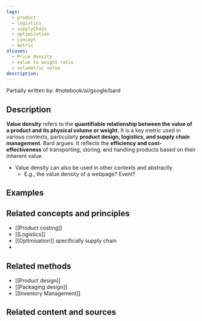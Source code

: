 ```yaml
---
tags:
  - product
  - logistics
  - supplyChain
  - optimization
  - concept
  - metric
aliases:
  - Price density
  - value to weight ratio
  - volumetric value
description:
---
```

Partially written by: #notebook/ai/google/bard
## Description
**Value density** refers to the **quantifiable relationship between the value of a product and its physical volume or weight**. It is a key metric used in various contexts, particularly **product design, logistics, and supply chain management**. 
Bard argues: It reflects the **efficiency and cost-effectiveness** of transporting, storing, and handling products based on their inherent value.

- Value density can also be used in other contexts and abstractly
	- E.g., the value density of a webpage? Event? 

## Examples 


## Related concepts and principles
- [[Product costing]]
- [[Logistics]]
- [[Optimisation]] specifically supply chain
- 

## Related methods
- [[Product design]]
- [[Packaging design]]
- [[Inventory Management]]

## Related content and sources
